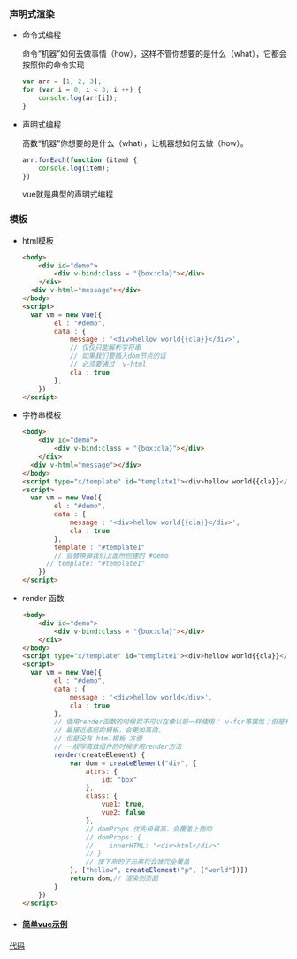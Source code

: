 ### 声明式渲染

- 命令式编程

  命令“机器”如何去做事情（how），这样不管你想要的是什么（what），它都会按照你的命令实现

  ```js
  var arr = [1, 2, 3];
  for (var i = 0; i < 3; i ++) {
      console.log(arr[i]);
  }
  ```

  

- 声明式编程

  高数“机器”你想要的是什么（what），让机器想如何去做（how）。

  ```js
  arr.forEach(function (item) {
      console.log(item);
  })
  ```

  vue就是典型的声明式编程

### 模板

- html模板

  ```html
  <body>
      <div id="demo">
          <div v-bind:class = "{box:cla}"></div>
      </div>
  	<div v-html="message"></div>
  </body>
  <script>
  	var vm = new Vue({
          el : "#demo",
          data : {
              message : '<div>hellow world{{cla}}</div>',
              // 仅仅只能解析字符串
              // 如果我们要插入dom节点的话
              // 必须要通过  v-html
              cla : true
          },
      })
  </script>
  ```

  

- 字符串模板

  ```html
  <body>
      <div id="demo">
          <div v-bind:class = "{box:cla}"></div>
      </div>
  	<div v-html="message"></div>
  </body>
  <script type="x/template" id="template1"><div>hellow world{{cla}}</div></script>
  <script>
  	var vm = new Vue({
          el : "#demo",
          data : {
              message : '<div>hellow world{{cla}}</div>',
              cla : true
          },
          template : "#template1"
          // 会替换掉我们上面所创建的 #demo
  		// template: "#template1"
      })
  </script>
  ```

  

- render 函数

  ```html
  <body>
      <div id="demo">
          <div v-bind:class = "{box:cla}"></div>
      </div>
  </body>
  <script type="x/template" id="template1"><div>hellow world{{cla}}</div></script>
  <script>
  	var vm = new Vue({
          el : "#demo",
          data : {
              message : '<div>hellow world</div>',
              cla : true
          },
          // 使用render函数的时候就不可以在像以前一样使用： v-for等属性；但是有其他的解决方法
          // 最接近底层的模板，会更加高效，
          // 但是没有 html模板 方便
          // 一般写高效组件的时候才用render方法
          render(createElement) {
              var dom = createElement("div", {
                  attrs: {
                      id: "box"
                  },
                  class: {
                      vue1: true,
                      vue2: false
                  },
                  // domProps 优先级最高，会覆盖上面的
                  // domProps: {
                  // 	innerHTML: "<div>html</div>"
                  // }
                  // 接下来的子元素将会被完全覆盖
              }, ["hellow", createElement("p", ["world"])])
              return dom;// 渲染到页面
          }
      })
  </script>
  ```

- #### [简单vue示例](https://z826526354.github.io/myProject/vuejs/demo/vue-example.html)

[代码](./demo/vue-example.html)

